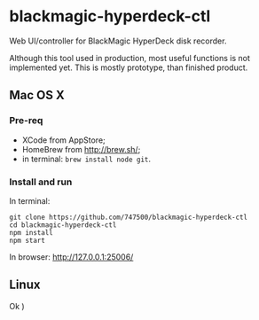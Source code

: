 # blackmagic-hyperdeck-ctl

Web UI/controller for BlackMagic HyperDeck disk recorder.

Although this tool used in production, most useful functions is not implemented yet.
This is mostly prototype, than finished product.

## Mac OS X

### Pre-req
- XCode from AppStore;
- HomeBrew from http://brew.sh/;
- in terminal: `brew install node git`.

### Install and run
In terminal:
```
git clone https://github.com/747500/blackmagic-hyperdeck-ctl
cd blackmagic-hyperdeck-ctl
npm install
npm start
```
In browser:
http://127.0.0.1:25006/

## Linux

Ok )
